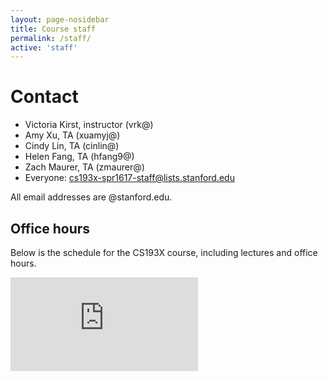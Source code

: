 ```yaml
---
layout: page-nosidebar
title: Course staff
permalink: /staff/
active: 'staff'
---
```


# Contact

- Victoria Kirst, instructor (vrk@)
- Amy Xu, TA (xuamyj@)
- Cindy Lin, TA (cinlin@)
- Helen Fang, TA (hfang9@)
- Zach Maurer, TA (zmaurer@)
- Everyone: cs193x-spr1617-staff@lists.stanford.edu

All email addresses are @stanford.edu.

## Office hours

Below is the schedule for the CS193X course, including lectures and office hours.

<div id="goog-calendar-container">
  <iframe src="https://calendar.google.com/calendar/embed?height=600&mode=WEEK&amp;wkst=1&amp;bgcolor=%23FFFFFF&amp;src=cs.stanford.edu_0d9e6aphhlio58b84udu08qg8c%40group.calendar.google.com&amp;color=%238C500B&amp;ctz=America%2FLos_Angeles" id="goog-calendar" frameborder="0" scrolling="no"></iframe>
</div>

